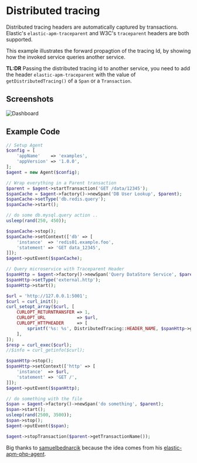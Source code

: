 # Distributed tracing
Distributed tracing headers are automatically captured by transactions.
Elastic's `elastic-apm-traceparent` and W3C's `traceparent` headers are both supported.

This example illustrates the forward propagtion of the tracing Id, by showing how the invoked service queries another service.

**TL:DR** Passing the distributed tracing id to another service, you need to add the header `elastic-apm-traceparent` with the value of `getDistributedTracing()` of a `Span` or a `Transaction`.

## Screenshots
![Dashboard](https://github.com/nipwaayoni/elastic-apm-php-agent/blob/master/docs/examples/blob/dt_dashboard.png "Distributed Tracing Dashboard")

## Example Code
```php
// Setup Agent
$config = [
    'appName'    => 'examples',
    'appVersion' => '1.0.0',
];
$agent = new Agent($config);

// Wrap everything in a Parent transaction
$parent = $agent->startTransaction('GET /data/12345');
$spanCache = $agent->factory()->newSpan('DB User Lookup', $parent);
$spanCache->setType('db.redis.query');
$spanCache->start();

// do some db.mysql.query action ..
usleep(rand(250, 450));

$spanCache->stop();
$spanCache->setContext(['db' => [
    'instance'  => 'redis01.example.foo',
    'statement' => 'GET data_12345',
]]);
$agent->putEvent($spanCache);

// Query microservice with Traceparent Header
$spanHttp = $agent->factory()->newSpan('Query DataStore Service', $parent);
$spanHttp->setType('external.http');
$spanHttp->start();

$url = 'http://127.0.0.1:5001';
$curl = curl_init();
curl_setopt_array($curl, [
    CURLOPT_RETURNTRANSFER => 1,
    CURLOPT_URL            => $url,
    CURLOPT_HTTPHEADER     => [
        sprintf('%s: %s', DistributedTracing::HEADER_NAME, $spanHttp->getDistributedTracing()),
    ],
]);
$resp = curl_exec($curl);
//$info = curl_getinfo($curl);

$spanHttp->stop();
$spanHttp->setContext(['http' => [
    'instance'  => $url,
    'statement' => 'GET /',
]]);
$agent->putEvent($spanHttp);

// do something with the file
$span = $agent->factory()->newSpan('do something', $parent);
$span->start();
usleep(rand(2500, 3500));
$span->stop();
$agent->putEvent($span);

$agent->stopTransaction($parent->getTransactionName());
```

Big thanks to [samuelbednarcik](https://github.com/samuelbednarcik) because the idea comes from his [elastic-apm-php-agent](https://github.com/samuelbednarcik/elastic-apm-php-agent).